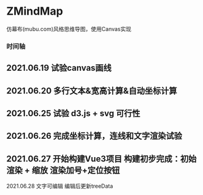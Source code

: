 # ZMindMap
仿幕布(mubu.com)风格思维导图，使用Canvas实现

### 时间轴  
2021.06.19 
试验canvas画线
---
2021.06.20 
多行文本&宽高计算&自动坐标计算
---
2021.06.25 
试验 d3.js + svg 可行性
---
2021.06.26 
完成坐标计算，连线和文字渲染试验
---
2021.06.27 
开始构建Vue3项目
构建初步完成：初始渲染 + 缩放
渲染加号+定位按钮
---
2021.06.28 
文字可编辑
编辑后更新treeData


